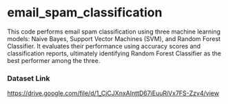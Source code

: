 # email_spam_classification
This code performs email spam classification using three machine learning models: Naive Bayes, Support Vector Machines (SVM), and Random Forest Classifier. It evaluates their performance using accuracy scores and classification reports, ultimately identifying Random Forest Classifier as the best performer among the three.


### Dataset Link

https://drive.google.com/file/d/1_CiCJXnxAInttD67iEuuRiVx7FS-Zzv4/view
